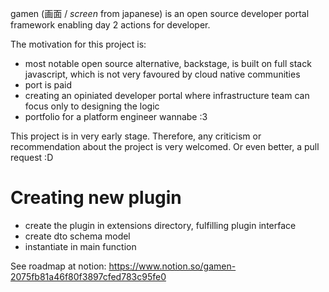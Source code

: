 gamen (画面 / *screen* from japanese) is an open source developer portal framework enabling day 2 actions for developer.

The motivation for this project is:
- most notable open source alternative, backstage, is built on full stack javascript, which is not very favoured by cloud native communities
- port is paid
- creating an opiniated developer portal where infrastructure team can focus only to designing the logic
- portfolio for a platform engineer wannabe :3

This project is in very early stage. Therefore, any criticism or recommendation about the project is very welcomed. Or even better, a pull request :D

# Creating new plugin
- create the plugin in extensions directory, fulfilling plugin interface
- create dto schema model
- instantiate in main function

See roadmap at notion: https://www.notion.so/gamen-2075fb81a46f80f3897cfed783c95fe0
